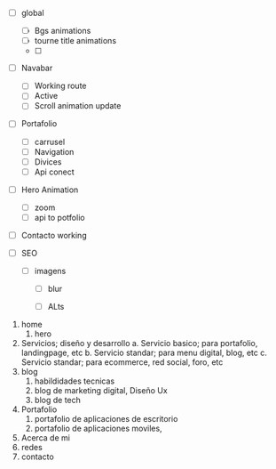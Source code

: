 

- [ ] global
  - [ ] Bgs animations
  - [ ] tourne title animations
  - [ ] 
- [ ] Navabar
  - [ ] Working route
  - [ ] Active
  - [ ] Scroll animation update 
- [ ] Portafolio
  - [ ] carrusel
  - [ ] Navigation
  - [ ] Divices
  - [ ] Api conect
- [ ] Hero Animation
  - [ ] zoom
  - [ ] api to potfolio
- [ ] Contacto working


- [ ] SEO
  - [ ] imagens
    - [ ] blur
    - [ ] ALts


1. home
   1. hero 
2. Servicios; diseño y desarrollo
   a. Servicio basico; para portafolio, landingpage, etc
   b. Servicio standar; para menu digital, blog, etc
   c. Servicio standar; para ecommerce, red social, foro, etc
3. blog
   1. habildidades tecnicas
   2. blog de marketing digital, Diseño Ux
   3. blog de tech
4. Portafolio
   1. portafolio de aplicaciones de escritorio
   2. portafolio de aplicaciones moviles,
5. Acerca de mi 
6. redes
7. contacto




